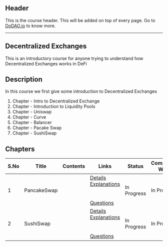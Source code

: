 ## Header
This is the course header. This will be added on top of every page. Go to [DoDAO.io](https://www.dodao.io) to know more.

 ---

 ## Decentralized Exchanges
 This is an introductory course for anyone trying to understand how Decentralized Exchanges works in DeFi

 
 ## Description
 In this course we first give some introduction to Decentralized Exchanges
1) Chapter - Intro to Decentralized Exchange 
2) Chapter - Introduction to Liquidity Pools 
3) Chapter - Uniswap 
4) Chapter - Curve 
5) Chapter - Balancer 
6) Chapter - Pacake Swap 
7) Chapter - SushiSwap
 
 ## Chapters
 
 | S.No        | Title       | Contents   | Links      | Status      | Completion Week |
 | ----------- | ----------- |----------- |----------- | ----------- | ----------- |
 | 1      | PancakeSwap | | [Details](generated/topics/pancakeswap.md) <br/> [Explanations](generated/explanations/pancakeswap.md) <br/>  <br/>  <br/> [Questions](generated/questions/pancakeswap.md) | In Progress | In Progress |
 | 2      | SushiSwap | | [Details](generated/topics/sushiswap.md) <br/> [Explanations](generated/explanations/sushiswap.md) <br/>  <br/>  <br/> [Questions](generated/questions/sushiswap.md) | In Progress | In Progress | 
